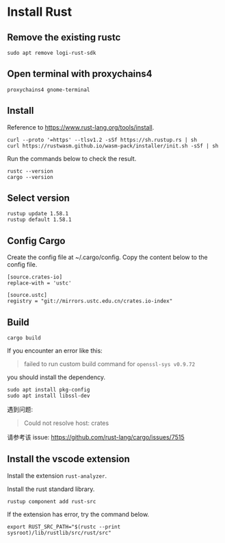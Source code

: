 # Install Rust

## Remove the existing rustc

```shell
sudo apt remove logi-rust-sdk
```

## Open terminal with proxychains4

```shell
proxychains4 gnome-terminal
```

## Install

Reference to <https://www.rust-lang.org/tools/install>.

```shell
curl --proto '=https' --tlsv1.2 -sSf https://sh.rustup.rs | sh
curl https://rustwasm.github.io/wasm-pack/installer/init.sh -sSf | sh
```

Run the commands below to check the result.

```shell
rustc --version
cargo --version
```

## Select version

```shell
rustup update 1.58.1
rustup default 1.58.1
```

## Config Cargo

Create the config file at ~/.cargo/config.
Copy the content below to the config file.

```config
[source.crates-io]
replace-with = 'ustc'

[source.ustc]
registry = "git://mirrors.ustc.edu.cn/crates.io-index"
```

## Build

```shell
cargo build
```

If you encounter an error like this:

> failed to run custom build command for `openssl-sys v0.9.72`

you should install the dependency.

```shell
sudo apt install pkg-config
sudo apt install libssl-dev
```

遇到问题:

> Could not resolve host: crates

请参考该 issue:
https://github.com/rust-lang/cargo/issues/7515


## Install the vscode extension

Install the extension `rust-analyzer`.

Install the rust standard library.

```shell
rustup component add rust-src
```

If the extension has error, try the command below.

```shell
export RUST_SRC_PATH="$(rustc --print sysroot)/lib/rustlib/src/rust/src"
```
